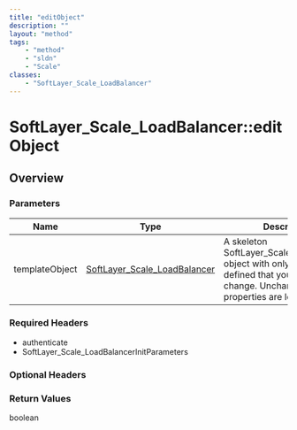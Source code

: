 ```yaml
---
title: "editObject"
description: ""
layout: "method"
tags:
    - "method"
    - "sldn"
    - "Scale"
classes:
    - "SoftLayer_Scale_LoadBalancer"
---
```

# SoftLayer_Scale_LoadBalancer::editObject
## Overview 


### Parameters 
|Name | Type | Description |
| --- | --- | --- |
|templateObject| <a href='/reference/datatypes/SoftLayer_Scale_LoadBalancer'>SoftLayer_Scale_LoadBalancer </a>| A skeleton SoftLayer_Scale_LoadBalancer object with only the properties defined that you wish to change. Unchanged properties are left alone.|


### Required Headers
* authenticate
* SoftLayer_Scale_LoadBalancerInitParameters

### Optional Headers

### Return Values
boolean
